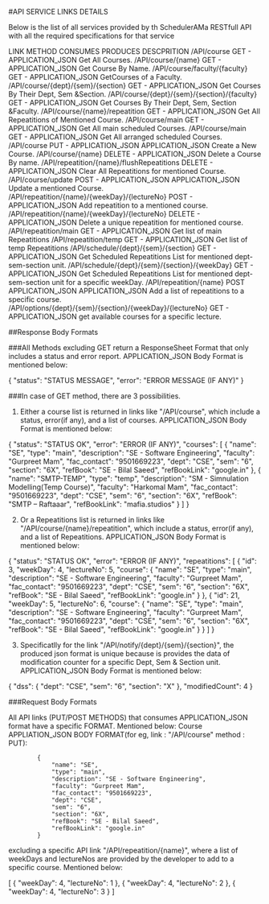 #API SERVICE LINKS DETAILS

Below is the list of all services provided by th SchedulerAMa RESTfull API with all the required specifications for that service


LINK	                                            METHOD	    CONSUMES	        PRODUCES	        DESCPRITION
/API/course	                                        GET	-	                        APPLICATION_JSON    Get All Courses.
/API/course/{name}	                                GET	-	                        APPLICATION_JSON	Get Course By Name.
/API/course/faculty/{faculty}	                    GET	-                       	APPLICATION_JSON	GetCourses of a Faculty.
/API/course/{dept}/{sem}/{section}	                GET	-                       	APPLICATION_JSON	Get Courses By Their Dept, Sem &Section.
/API/course/{dept}/{sem}/{section}/{faculty}    	GET	-	                        APPLICATION_JSON	Get Courses By Their Dept, Sem, Section &Faculty.
/API/course/{name}/repeatition	                    GET	-	                        APPLICATION_JSON	Get All Repeatitions of Mentioned Course.
/API/course/main                                	GET	-	                        APPLICATION_JSON	Get All main scheduled Courses.
/API/course/main                                	GET	-	                        APPLICATION_JSON	Get All arranged scheduled Courses.
/API/course	                                        PUT -   	APPLICATION_JSON	APPLICATION_JSON	Create a New Course.
/API/course/{name}	                                DELETE	-	                    APPLICATION_JSON	Delete a Course By name.
/API/repeatition/{name}/flushRepeatitions            	DELETE	-	                    APPLICATION_JSON	Clear All Repeatitions for mentioned Course.
/API/course/update                              	POST -  	APPLICATION_JSON	APPLICATION_JSON	Update a mentioned Course.
/API/repeatition/{name}/{weekDay}/{lectureNo}        	POST -                      	APPLICATION_JSON	Add repeatition to a mentioned course.
/API/repeatition/{name}/{weekDay}/{lectureNo} 		DELETE	-											APPLICATION_JSON	Delete a unique repeatition for mentioned course.
/API/repeatition/main															GET			-											APPLICATION_JSON	Get list of main Repeatitions
/API/repeatition/temp															GET			-											APPLICATION_JSON	Get list of temp Repeatitions
/API/schedule/{dept}/{sem}/{section}							GET			-											APPLICATION_JSON	Get Scheduled Repeatitions List for mentioned dept-sem-section unit.
/API/schedule/{dept}/{sem}/{section}/{weekDay}		GET			-											APPLICATION_JSON	Get Scheduled Repeatitions List for mentioned dept-sem-section unit for a specific weekDay.
/API/repeatition/{name}														POST		APPLICATION_JSON			APPLICATION_JSON 	Add a list of repeatitions to a specific course.
/API/options/{dept}/{sem}/{section}/{weekDay}/{lectureNo} GET 	-								APPLICATION_JSON 	get available courses for a specific lecture.

##Response Body Formats

###All Methods excluding GET return a ResponseSheet Format that only includes a status and error report. APPLICATION_JSON Body Format is mentioned below:

{
	"status": "STATUS MESSAGE",
	"error": "ERROR MESSAGE (IF ANY)"
}

###In case of GET method, there are 3 possibilities.

1. Either a course list is returned in links like "/API/course", which include a status, error(if any), and a list of courses. APPLICATION_JSON Body Format is mentioned below:

{
	"status": "STATUS OK",
	"error": "ERROR (IF ANY)",
	"courses":
	[
		{
			"name": "SE",
			"type": "main",
			"description": "SE - Software Engineering",
			"faculty": "Gurpreet Mam",
			"fac_contact": "9501669223",
			"dept": "CSE",
			"sem": "6",
			"section": "6X",
			"refBook": "SE - Bilal Saeed",
			"refBookLink": "google.in"
		},
		{
			"name": "SMTP-TEMP",
			"type": "temp",
			"description": "SM - Simnulation Modelling(Temp Course)",
			"faculty": "Harkomal Mam",
			"fac_contact": "9501669223",
			"dept": "CSE",
			"sem": "6",
			"section": "6X",
			"refBook": "SMTP – Raftaaar",
			"refBookLink": "mafia.studios"
		}
	]
}

2. Or a Repeatitions list is returned in links like "/API/course/{name}/repeatition", which include a status, error(if any), and a list of Repeatitions. APPLICATION_JSON Body Format is mentioned below:

{
	"status": "STATUS OK",
	"error": "ERROR (IF ANY)",
	"repeatitions":
	[
		{
			"id": 3,
			"weekDay": 4,
			"lectureNo": 5,
			"course":
			{
				"name": "SE",
				"type": "main",
				"description": "SE - Software Engineering",
				"faculty": "Gurpreet Mam",
				"fac_contact": "9501669223",
				"dept": "CSE",
				"sem": "6",
				"section": "6X",
				"refBook": "SE - Bilal Saeed",
				"refBookLink": "google.in"
			}
		},
		{
			"id": 21,
			"weekDay": 5,
			"lectureNo": 6,
			"course":
			{
				"name": "SE",
				"type": "main",
				"description": "SE - Software Engineering",
				"faculty": "Gurpreet Mam",
				"fac_contact": "9501669223",
				"dept": "CSE",
				"sem": "6",
				"section": "6X",
				"refBook": "SE - Bilal Saeed",
				"refBookLink": "google.in"
			}
		}
	]
}

3. Specificatlly for the link "/API/notify/{dept}/{sem}/{section}", the produced json format is unique because is provides the data of modification counter for a specific Dept, Sem & Section unit. APPLICATION_JSON Body Format is mentioned below:

{
  "dss": {
    "dept": "CSE",
    "sem": "6",
    "section": "X"
  },
  "modifiedCount": 4
}



###Request Body Formats

All API links (PUT/POST METHODS) that consumes APPLICATION_JSON format have a specific FORMAT. Mentioned below:
Course APPLIATION_JSON BODY FORMAT(for eg,  link : "/API/course" method : PUT):

			{
				"name": "SE",
				"type": "main",
				"description": "SE - Software Engineering",
				"faculty": "Gurpreet Mam",
				"fac_contact": "9501669223",
				"dept": "CSE",
				"sem": "6",
				"section": "6X",
				"refBook": "SE - Bilal Saeed",
				"refBookLink": "google.in"
			}

excluding a specific API link "/API/repeatition/{name}", where a list of weekDays and lectureNos are provided by the developer to add to a specific course. Mentioned below:

[
  {
    "weekDay": 4,
    "lectureNo": 1
  },
  {
    "weekDay": 4,
    "lectureNo": 2
  },
  {
    "weekDay": 4,
    "lectureNo": 3
  }
]
